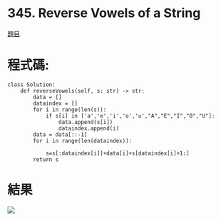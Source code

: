 # 345. Reverse Vowels of a String
[題目](https://leetcode.com/problems/reverse-vowels-of-a-string/)
# 程式碼:
```Py
class Solution:
    def reverseVowels(self, s: str) -> str:
        data = []
        dataindex = []
        for i in range(len(s)):
            if s[i] in ['a','e','i','o','u',"A","E","I","O","U"]:
                data.append(s[i])
                dataindex.append(i)
        data = data[::-1]
        for i in range(len(dataindex)):

            s=s[:dataindex[i]]+data[i]+s[dataindex[i]+1:]
        return s
```
# 結果
![](https://i.imgur.com/9mzudNf.png)
